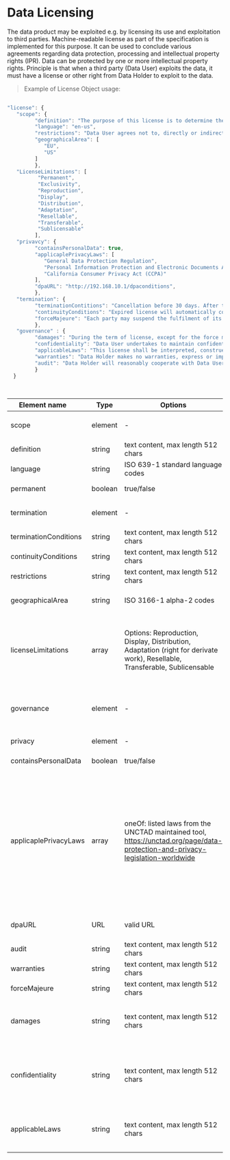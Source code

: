# Data Licensing

The data product may be exploited e.g. by licensing its use and exploitation to third parties. Machine-readable license as part of the specification is implemented for this purpose. It can be used to conclude various agreements regarding data protection, processing and intellectual property rights (IPR). Data can be protected by one or more intellectual property rights. Principle is that when a third party (Data User) exploits the data, it must have a license or other right from Data Holder to exploit to the data.

> Example of License Object usage:


```javascript
  
"license": {
   "scope": {
         "definition": "The purpose of this license is to determine the terms and conditions applicable to the licensing of the data product, whereby Data Holder grants Data User the right to use the data.",
         "language": "en-us",
         "restrictions": "Data User agrees not to, directly or indirectly, participate in the unauthorized use, disclosure or conversion of any confidential information.",      
         "geographicalArea": [ 
            "EU",
            "US"
         ]
         },
   "LicenseLimitations": [ 
          "Permanent",
          "Exclusivity",
          "Reproduction",
          "Display",
          "Distribution",
          "Adaptation",
          "Resellable",
          "Transferable",
          "Sublicensable"
         ],
   "privavcy": {
         "containsPersonalData": true,
         "applicaplePrivacyLaws": [ 
            "General Data Protection Regulation",
            "Personal Information Protection and Electronic Documents Act (PIPEDA)",
            "California Consumer Privacy Act (CCPA)"
         ],
         "dpaURL": "http://192.168.10.1/dpaconditions",
         },
   "termination": {
         "terminationContitions": "Cancellation before 30 days. After the expiry of the right of use, the product and its derivatives must be removed.",
         "continuityConditions": "Expired license will automatically continued without written cancellation (termination) by Data Holder",
         "forceMajeure": "Each party may suspend the fulfilment of its contractual obligations, when the said fulfilment is impossible or objectively too costly due to an unforeseeable impediment independent from the parties, such as for example: strike, boycott, lockout, fire, war (declared or not), civil war, riots and revolutions, requisitions, embargo, power blackouts, extraordinary breakage of machinery, delays in the delivery of components or raw materials."
         },
   "governance" : {
         "damages": "During the term of license, except for the force majeure or the Data Holders reasons, Data User is required to follow strictly in accordance with the license. If Data User wants to terminate the license early, it needs to pay a certain amount of liquidated damages.",
         "confidentiality": "Data User undertakes to maintain confidentiality as regards all information of a technical (such as, by way of a non-limiting example, drawings, tables, documentation, formulas and correspondence) and commercial nature (including contractual conditions, prices, payment conditions) gained during the performance of this license." 
         "applicableLaws": "This license shall be interpreted, construed and enforced in accordance with the law of Finland, Incl. Copyright Act 404/1961."
         "warranties": "Data Holder makes no warranties, express or implied, guarantees or conditions with respect to your use of the data product. To the extent permitted under local law, Data Holder disclaims all liability for any damages or losses, including direct, consequential, special, indirect, incidental or punitive, resulting from Data User use of the data product.",
         "audit": "Data Holder will reasonably cooperate with Data User by providing available additional information concerning the data product. Each party will bear its own costs with respect to the audit procedures."
         }
  }

  
```
| <div style="width:150px">Element name</div>   | Type  | Options  | Description  |
|---|---|---|---|
| scope | element | - |  Extent, range, coverage, area or space of the license. |
| definition | string | text content, max length 512 chars  | Background and purpose of the license. |
| language | string | ISO 639-1 standard language codes | License language. |
| permanent | boolean | true/false|  License with no expiration date. |
| termination | element | - | Licence termination and continuity related condititions. |
| terminationConditions | string | text content, max length 512 chars | Cancellation conditions of the license. |
| continuityConditions | string |  text content, max length 512 chars | Continuity conditions of the license. |
| restrictions | string | text content, max length 512 chars  | Restrictions of the license. |
| geographicalArea | string |  ISO 3166-1 alpha-2 codes | License right restricted to the geographical area. |
| licenseLimitations| array |  Options: Reproduction, Display, Distribution, Adaptation (right for derivate work), Resellable, Transferable, Sublicensable | Limited rights by the licence. Licenses can by default be assigned, transferred or sublicensed to another party, unless it is specifically restricted in the license agreement. |
| governance | element | - | Governance is the approach taken to ensure that the agreed outcomes are being fulfilled. |
| privacy | element | - | Data privacy related attributes. |
| containsPersonalData | boolean | true/false | Data contains personal data. |
| applicaplePrivacyLaws| array| oneOf: listed laws from the UNCTAD maintained tool, https://unctad.org/page/data-protection-and-privacy-legislation-worldwide | The Privacy Law frameworks which are covered. Many of us know about The California Consumer Privacy Act of 2018 (CCPA) and  General Data Protection Regulation (GDPR) but the those are just the tip of the iceberg. 137 out of 194 countries had put in place legislation to secure the protection of data and privacy. (21st Feb 2023) |
| dpaURL| URL| valid URL | The URL of the Data Processing Agreement (DPA). |
| audit | string | text content, max length 512 chars | License auditing terms. |
| warranties | string | text content, max length 512 chars | License warranties. |
| forceMajeure | string | text content, max length 512 chars | Force Majeure |
| damages| string | text content, max length 512 chars | Damages refers to the sum of money (i.e. indemnifications) for a breach of some duty or violation of license right. |
| confidentiality | string | text content, max length 512 chars| Restrictions and requirements imposed on the Data User regarding e.g. the use and disclosure of the Data Holder's confidential information. |
| applicableLaws | string | text content, max length 512 chars | Applicable laws not covered in **applicaplePrivacyLaws**, i.e local acts, degrees or law. |

